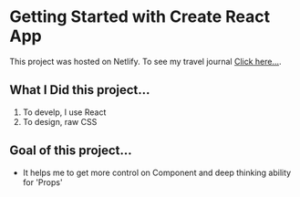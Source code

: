 # Getting Started with Create React App

This project was hosted on Netlify. To see my travel journal [Click here...](https://hardcore-franklin-1fa0ec.netlify.app/).

## What I Did this project...

1. To develp, I use React
2. To design, raw CSS

## Goal of this project...

- It helps me to get more control on Component and deep thinking ability for 'Props'
